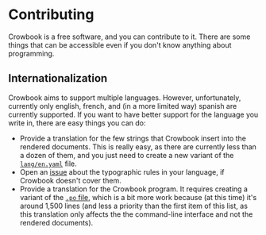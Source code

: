 # Contributing

Crowbook is a free software, and you can contribute to it.
There are some things that can be accessible even if you don't know anything about programming.

## Internationalization

Crowbook aims to support multiple languages.
However, unfortunately, currently only english, french, and (in a more limited way) spanish are currently supported.
If you want to have better support for the language you write in, there are easy things you can do:

* Provide a translation for the few strings that Crowbook insert into the rendered documents.
  This is really easy, as there are currently less than a dozen of them, and you just need to create a new variant of the
  [`lang/en.yaml`](https://github.com/lise-henry/crowbook/blob/master/lang/en.yaml)
  file.
* Open an
  [issue](https://github.com/lise-henry/crowbook/issues)
  about the typographic rules in your language, if Crowbook doesn't cover them.
* Provide a translation for the Crowbook program.
  It requires creating a variant of the
  [`.po` file](https://github.com/lise-henry/crowbook/blob/master/lang/fr.po),
  which is a bit more work because (at this time) it's around 1,500 lines (and less a priority than the first item of this list, as this translation only affects the the command-line interface and not the rendered documents).
